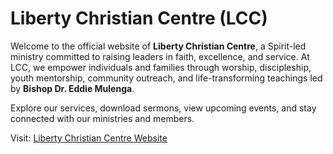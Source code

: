 # Liberty Christian Centre (LCC)

Welcome to the official website of **Liberty Christian Centre**, a Spirit-led ministry committed to raising leaders in faith, excellence, and service. At LCC, we empower individuals and families through worship, discipleship, youth mentorship, community outreach, and life-transforming teachings led by **Bishop Dr. Eddie Mulenga**.

Explore our services, download sermons, view upcoming events, and stay connected with our ministries and members.

Visit: [Liberty Christian Centre Website](LCC.html)

